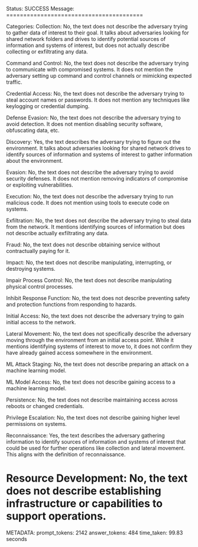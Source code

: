 Status: SUCCESS
Message:  ========================================

Categories:
Collection: No, the text does not describe the adversary trying to gather data of interest to their goal. It talks about adversaries looking for shared network folders and drives to identify potential sources of information and systems of interest, but does not actually describe collecting or exfiltrating any data.

Command and Control: No, the text does not describe the adversary trying to communicate with compromised systems. It does not mention the adversary setting up command and control channels or mimicking expected traffic.

Credential Access: No, the text does not describe the adversary trying to steal account names or passwords. It does not mention any techniques like keylogging or credential dumping.  

Defense Evasion: No, the text does not describe the adversary trying to avoid detection. It does not mention disabling security software, obfuscating data, etc.

Discovery: Yes, the text describes the adversary trying to figure out the environment. It talks about adversaries looking for shared network drives to identify sources of information and systems of interest to gather information about the environment.

Evasion: No, the text does not describe the adversary trying to avoid security defenses. It does not mention removing indicators of compromise or exploiting vulnerabilities.

Execution: No, the text does not describe the adversary trying to run malicious code. It does not mention using tools to execute code on systems.

Exfiltration: No, the text does not describe the adversary trying to steal data from the network. It mentions identifying sources of information but does not describe actually exfiltrating any data.

Fraud: No, the text does not describe obtaining service without contractually paying for it.

Impact: No, the text does not describe manipulating, interrupting, or destroying systems. 

Impair Process Control: No, the text does not describe manipulating physical control processes.

Inhibit Response Function: No, the text does not describe preventing safety and protection functions from responding to hazards.  

Initial Access: No, the text does not describe the adversary trying to gain initial access to the network. 

Lateral Movement: No, the text does not specifically describe the adversary moving through the environment from an initial access point. While it mentions identifying systems of interest to move to, it does not confirm they have already gained access somewhere in the environment.

ML Attack Staging: No, the text does not describe preparing an attack on a machine learning model.

ML Model Access: No, the text does not describe gaining access to a machine learning model.  

Persistence: No, the text does not describe maintaining access across reboots or changed credentials.

Privilege Escalation: No, the text does not describe gaining higher level permissions on systems.  

Reconnaissance: Yes, the text describes the adversary gathering information to identify sources of information and systems of interest that could be used for further operations like collection and lateral movement. This aligns with the definition of reconnaissance.

Resource Development: No, the text does not describe establishing infrastructure or capabilities to support operations.
================================================================================
METADATA:
prompt_tokens: 2142
answer_tokens: 484
time_taken: 99.83 seconds
